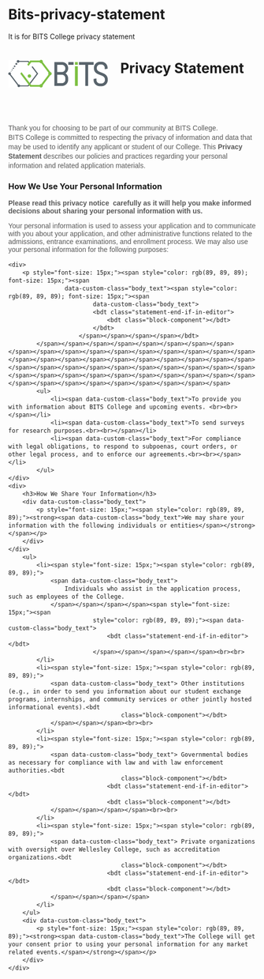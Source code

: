 # Bits-privacy-statement
It is for BITS College privacy statement
<style>
    [data-custom-class='body'],
    [data-custom-class='body'] * {
        background: transparent !important;
    }

    [data-custom-class='title'],
    [data-custom-class='title'] * {
        font-family: Arial !important;
        font-size: 26px !important;
        color: #000000 !important;
    }

    [data-custom-class='subtitle'],
    [data-custom-class='subtitle'] * {
        font-family: Arial !important;
        color: #595959 !important;
        font-size: 14px !important;
    }

    [data-custom-class='heading_1'],
    [data-custom-class='heading_1'] * {
        font-family: Arial !important;
        font-size: 19px !important;
        color: #000000 !important;
    }

    [data-custom-class='heading_2'],
    [data-custom-class='heading_2'] * {
        font-family: Arial !important;
        font-size: 17px !important;
        color: #000000 !important;
    }

    [data-custom-class='body_text'],
    [data-custom-class='body_text'] * {
        color: #595959 !important;
        font-size: 14px !important;
        font-family: Arial !important;
    }

    [data-custom-class='link'],
    [data-custom-class='link'] * {
        color: #3030F1 !important;
        font-size: 14px !important;
        font-family: Arial !important;
        word-break: break-word !important;
    }
</style>

<div data-custom-class="body">
    <header>
        <div>
            <img align="left" src="./Bits_SVG_7EC143-e1586055207484.png" alt="Logo">
            <h1 align="center">Privacy Statement</h1>
        </div>
    </header>
    <p style="font-size: 15px; line-height: 1.5;"><br></p>
    <div style="font-size: 15px;">
            <span data-custom-class="body_text">Thank you for
                    choosing to be part of our community at <bdt class="question">BITS College. 
                    BITS College is committed to respecting the privacy of information and 
                    data that may be used to identify any applicant or student of our College.  
                    This <strong>Privacy Statement</strong> describes our policies and practices 
                    regarding your personal information and related application materials.
            </span>
    </div>
    <h3>How We Use Your Personal Information</h3>
    <div data-custom-class="body_text">
        <p style="font-size: 15px;"><span style="color: rgb(89, 89, 89);"><strong><span data-custom-class="body_text">Please
            read this <span style="color: rgb(89, 89, 89);"><span data-custom-class="body_text">
                    <bdt class="block-component"></bdt>privacy notice<bdt class="else-block"></bdt>
                </span> </span>carefully as it will help you make informed decisions about sharing your personal
            information with us.</span></strong></span></p>
        Your personal information is used to assess your application and to communicate with you about your application, and other administrative functions related to the admissions, entrance examinations, and enrollment process. We may also use your personal information for the following purposes:
    </div>
   
    <div>
        <p style="font-size: 15px;"><span style="color: rgb(89, 89, 89); font-size: 15px;"><span
                    data-custom-class="body_text"><span style="color: rgb(89, 89, 89); font-size: 15px;"><span
                            data-custom-class="body_text">
                            <bdt class="statement-end-if-in-editor">
                                <bdt class="block-component"></bdt>
                            </bdt>
                        </span></span></span></span></bdt>
            </span></span></span></span></span></span></span></span></span></span></span></span></span></span></span></span></span></span></span></span></span></span></span></span></span></span></span></span></span></span></span></span></span></span></span></span></span></span></span></span></span></span></span></span></span></span></span></span></span></span></span></span></span></span></span></span></span>
            <ul>
                <li><span data-custom-class="body_text">To provide you with information about BITS College and upcoming events. <br><br></span></li>
                <li><span data-custom-class="body_text">To send surveys for research purposes.<br><br></span></li>
                <li><span data-custom-class="body_text">For compliance with legal obligations, to respond to subpoenas, court orders, or other legal process, and to enforce our agreements.<br><br></span></li>
            </ul>
    </div>
    <div>
        <h3>How We Share Your Information</h3>
        <div data-custom-class="body_text">
            <p style="font-size: 15px;"><span style="color: rgb(89, 89, 89);"><strong><span data-custom-class="body_text">We may share your information with the following individuals or entities</span></strong></span></p>
        </div>
    </div>
        <ul>
            <li><span style="font-size: 15px;"><span style="color: rgb(89, 89, 89);">
                <span data-custom-class="body_text"> 
                    Individuals who assist in the application process, such as employees of the College.
                </span></span></span></span><span style="font-size: 15px;"><span
                            style="color: rgb(89, 89, 89);"><span data-custom-class="body_text">
                                <bdt class="statement-end-if-in-editor"></bdt>
                            </span></span></span></span></span><br><br>
            </li>
            <li><span style="font-size: 15px;"><span style="color: rgb(89, 89, 89);">
                <span data-custom-class="body_text"> Other institutions (e.g., in order to send you information about our student exchange programs, internships, and community services or other jointly hosted informational events).<bdt
                                    class="block-component"></bdt>
                </span></span></span><br><br>
            </li>
            <li><span style="font-size: 15px;"><span style="color: rgb(89, 89, 89);">
                <span data-custom-class="body_text"> Governmental bodies as necessary for compliance with law and with law enforcement authorities.<bdt
                                    class="block-component"></bdt>
                                <bdt class="statement-end-if-in-editor"></bdt>
                                <bdt class="block-component"></bdt>
                </span></span></span></span><br><br>
            </li>
            <li><span style="font-size: 15px;"><span style="color: rgb(89, 89, 89);">
                <span data-custom-class="body_text"> Private organizations with oversight over Wellesley College, such as accreditation organizations.<bdt
                                    class="block-component"></bdt>
                                <bdt class="statement-end-if-in-editor"></bdt>
                                <bdt class="block-component"></bdt>
                </span></span></span></span>
            </li>
        </ul>
        <div data-custom-class="body_text">
            <p style="font-size: 15px;"><span style="color: rgb(89, 89, 89);"><strong><span data-custom-class="body_text">The College will get your consent prior to using your personal information for any market related events.</span></strong></span></p>
        </div>
    </div>